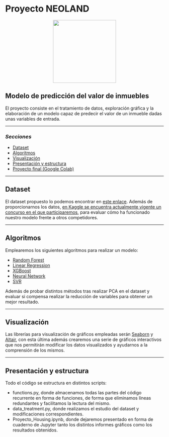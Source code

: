 # Proyecto NEOLAND

<p align="center">
  <img width="200" height="200" src=https://media.licdn.com/dms/image/C4E0BAQFZHsiCPsJdbw/company-logo_200_200/0?e=2159024400&v=beta&t=8pdnYbDLVLg1U-oWWOO88CcokkgK0TAW8L-nLw4Tf3c>
</p>

## Modelo de predicción del valor de inmuebles

El proyecto consiste en el tratamiento de datos, exploración gráfica y la elaboración de un modelo capaz de predecir el valor de un inmueble dadas unas variables de entrada.

***

### _Secciones_

+ [Dataset](#dataset)
+ [Algoritmos](#algoritmos)
+ [Visualización](#visualización)
+ [Presentación y estructura](#presentación-y-estructura)
+ [Proyecto final (Google Colab)](https://colab.research.google.com/github/MandarinoMcZumo/python/blob/master/Proyecto_Housing.ipynb)

***

## Dataset

[enlace_datos]: https://www.kaggle.com/c/house-prices-advanced-regression-techniques/data
[enlace_concurso]: https://www.kaggle.com/c/house-prices-advanced-regression-techniques/overview

El dataset propuesto lo podemos encontrar en [este enlace][enlace_datos]. Además de proporcionarnos los datos, [en Kaggle se encuentra actualmente vigente un concurso en el que participaremos][enlace_concurso], para evaluar cómo ha funcionado nuestro modelo frente a otros competidores.

***

## Algoritmos

[random_forest]: https://scikit-learn.org/stable/modules/generated/sklearn.ensemble.RandomForestRegressor.html
[linear_regression]: https://scikit-learn.org/stable/modules/generated/sklearn.linear_model.LinearRegression.html?highlight=linear%20regression#sklearn.linear_model.LinearRegression
[SVR]: https://scikit-learn.org/stable/modules/generated/sklearn.svm.SVR.html?highlight=svr#sklearn.svm.SVR
[Neural]: https://keras.io/getting-started/sequential-model-guide/

Emplearemos los siguientes algoritmos para realizar un modelo:
+ [Random Forest][random_forest]
+ [Linear Regression][linear_regression]
+ [XGBoost](https://xgboost.readthedocs.io/en/latest/)
+ [Neural Network][Neural]
+ [SVR][SVR]

Además de probar distintos métodos tras realizar PCA en el dataset y evaluar si compensa realizar la reducción de variables para obtener un mejor resultado.

***

## Visualización

[enlace_seaborn]: https://seaborn.pydata.org/
[enlace_altair]: https://altair-viz.github.io/index.html

Las librerías para visualización de gráficos empleadas serán [Seaborn][enlace_seaborn] y [Altair][enlace_altair], con esta última además crearemos una serie de gráficos interactivos que nos permitirán modificar los datos visualizados y ayudarnos a la comprensión de los mismos.

***

## Presentación y estructura

Todo el código se estructura en distintos scripts:
+ functions.py, donde almacenamos todas las partes del código recurrente en forma de funciones, de forma que eliminamos líneas redundantes y facilitamos la lectura del mismo.
+ data_treatment.py, donde realizamos el estudio del dataset y modificaciones correspondientes.
+ Proyecto_Housing.ipynb, donde dejaremos presentado en forma de cuaderno de Jupyter tanto los distintos informes gráficos como los resultados obtenidos.
